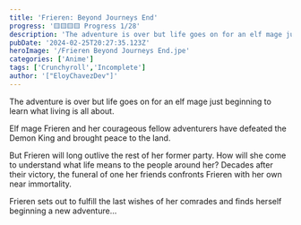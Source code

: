 ```yaml
---
title: 'Frieren: Beyond Journeys End'
progress: '🟨🟨🟨🟨 Progress 1/28'
description: 'The adventure is over but life goes on for an elf mage just beginning to learn what living is all about.'
pubDate: '2024-02-25T20:27:35.123Z'
heroImage: '/Frieren Beyond Journeys End.jpe'
categories: ['Anime']
tags: ['Crunchyroll','Incomplete']
author: '["EloyChavezDev"]'
---
```

The adventure is over but life goes on for an elf mage just beginning to learn what living is all about. 

Elf mage Frieren and her courageous fellow adventurers have defeated the Demon King and brought peace to the land. 

But Frieren will long outlive the rest of her former party. How will she come to understand what life means to the people around her? Decades after their victory, the funeral of one her friends confronts Frieren with her own near immortality. 

Frieren sets out to fulfill the last wishes of her comrades and finds herself beginning a new adventure…